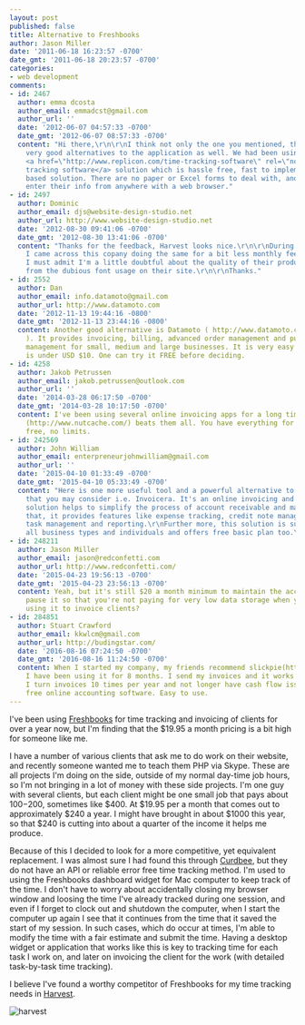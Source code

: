 ```yaml
---
layout: post
published: false
title: Alternative to Freshbooks
author: Jason Miller
date: '2011-06-18 16:23:57 -0700'
date_gmt: '2011-06-18 20:23:57 -0700'
categories:
- web development
comments:
- id: 2467
  author: emma dcosta
  author_email: emmadcst@gmail.com
  author_url: ''
  date: '2012-06-07 04:57:33 -0700'
  date_gmt: '2012-06-07 08:57:33 -0700'
  content: "Hi there,\r\n\r\nI think not only the one you mentioned, there are other
    very good alternatives to the application as well. We had been using Replicon's
    <a href=\"http://www.replicon.com/time-tracking-software\" rel=\"nofollow\">time
    tracking software</a> solution which is hassle free, fast to implement cloud
    based solution. There are no paper or Excel forms to deal with, and everyone can
    enter their info from anywhere with a web browser."
- id: 2497
  author: Dominic
  author_email: djs@website-design-studio.net
  author_url: http://www.website-design-studio.net
  date: '2012-08-30 09:41:06 -0700'
  date_gmt: '2012-08-30 13:41:06 -0700'
  content: "Thanks for the feedback, Harvest looks nice.\r\n\r\nDuring my own research
    I came across this copany doing the same for a bit less monthly fee.\r\n\r\nhttps://www.billgrid.com/signup\r\n\r\nAlthough
    I must admit I'm a little doubtful about the quality of their product judging
    from the dubious font usage on their site.\r\n\r\nThanks."
- id: 2552
  author: Dan
  author_email: info.datamoto@gmail.com
  author_url: http://www.datamoto.com
  date: '2012-11-13 19:44:16 -0800'
  date_gmt: '2012-11-13 23:44:16 -0800'
  content: Another good alternative is Datamoto ( http://www.datamoto.com
    ). It provides invoicing, billing, advanced order management and purchase order
    management for small, medium and large businesses. It is very easy to use and
    is under USD $10. One can try it FREE before deciding.
- id: 4258
  author: Jakob Petrussen
  author_email: jakob.petrussen@outlook.com
  author_url: ''
  date: '2014-03-28 06:17:50 -0700'
  date_gmt: '2014-03-28 10:17:50 -0700'
  content: I've been using several online invoicing apps for a long time, but Nutcache
    (http://www.nutcache.com/) beats them all. You have everything for
    free, no limits.
- id: 242569
  author: John William
  author_email: enterpreneurjohnwilliam@gmail.com
  author_url: ''
  date: '2015-04-10 01:33:49 -0700'
  date_gmt: '2015-04-10 05:33:49 -0700'
  content: "Here is one more useful tool and a powerful alternative to freshbooks
    that you may consider i.e. Invoicera. It's an online invoicing and time tracking
    solution helps to simplify the process of account receivable and management. \r\nBesides
    that, it provides features like expense tracking, credit note management, estimates
    task management and reporting.\r\nFurther more, this solution is suitable for
    all business types and individuals and offers free basic plan too.\r\nhttp://www.invoicera.com/"
- id: 248211
  author: Jason Miller
  author_email: jason@redconfetti.com
  author_url: http://www.redconfetti.com/
  date: '2015-04-23 19:56:13 -0700'
  date_gmt: '2015-04-23 23:56:13 -0700'
  content: Yeah, but it's still $20 a month minimum to maintain the account. Can you
    pause it so that you're not paying for very low data storage when you're not actually
    using it to invoice clients?
- id: 284851
  author: Stuart Crawford
  author_email: kkwlcm@gmail.com
  author_url: http://budingstar.com/
  date: '2016-08-16 07:24:50 -0700'
  date_gmt: '2016-08-16 11:24:50 -0700'
  content: When I started my company, my friends recommend slickpie(http://slickpie.com).
    I have been using it for 8 months. I send my invoices and it works so well. Now
    I turn invoices 10 times per year and not longer have cash flow issues. It's 100%
    free online accounting software. Easy to use.
---
```


I've been using [Freshbooks](http://www.freshbooks.com/) for time tracking and
invoicing of clients for over a year now, but I'm finding that the $19.95 a
month pricing is a bit high for someone like me.

I have a number of various clients that ask me to do work on their website, and
recently someone wanted me to teach them PHP via Skype. These are all projects
I'm doing on the side, outside of my normal day-time job hours, so I'm not
bringing in a lot of money with these side projects. I'm one guy with several
clients, but each client might be one small job that pays about $100-$200,
sometimes like $400. At $19.95 per a month that comes out to approximately $240
a year. I might have brought in about $1000 this year, so that $240 is cutting
into about a quarter of the income it helps me produce.

Because of this I decided to look for a more competitive, yet equivalent
replacement. I was almost sure I had found this through
[Curdbee](http://www.curdbee.com/), but they do not have an API or reliable
error free time tracking method. I'm used to using the Freshbooks dashboard
widget for Mac computer to keep track of the time. I don't have to worry about
accidentally closing my browser window and loosing the time I've already tracked
during one session, and even if I forget to clock out and shutdown the computer,
when I start the computer up again I see that it continues from the time that it
saved the start of my session. In such cases, which do occur at times, I'm able
to modify the time with a fair estimate and submit the time. Having a desktop
widget or application that works like this is key to tracking time for each task
I work on, and later on invoicing the client for the work (with detailed
task-by-task time tracking).

I believe I've found a worthy competitor of Freshbooks for my time tracking needs in
[Harvest](http://www.getharvest.com/).

![harvest]({{site.assets.url_prefix}}/images/posts/harvest-simple-timesheet.jpg "harvest simple online time tracking timesheet and reporting software")
